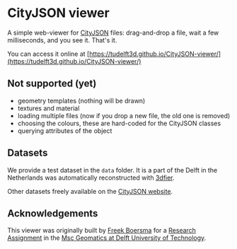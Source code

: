 
# CityJSON viewer

A simple web-viewer for [CityJSON](https://www.cityjson.org) files: drag-and-drop a file, wait a few milliseconds, and you see it. That's it.

You can access it online at [https://tudelft3d.github.io/CityJSON-viewer/](https://tudelft3d.github.io/CityJSON-viewer/)

## Not supported (yet)

  - geometry templates (nothing will be drawn)
  - textures and material
  - loading multiple files (now if you drop a new file, the old one is removed)
  - choosing the colours, these are hard-coded for the CityJSON classes
  - querying attributes of the object

## Datasets

We provide a test dataset in the `data` folder.
It is a part of the Delft in the Netherlands was automatically reconstructed with [3dfier](https://github.com/tudelft3d/3dfier).

Other datasets freely available on the [CityJSON website](https://www.cityjson.org/en/0.9/datasets/).


## Acknowledgements

This viewer was originally built by [Freek Boersma](https://github.com/fhb1990) for a [Research Assignment](https://3d.bk.tudelft.nl/courses/geo5010/) in the [Msc Geomatics at Delft University of Technology](geomatics.tudelft.nl).
